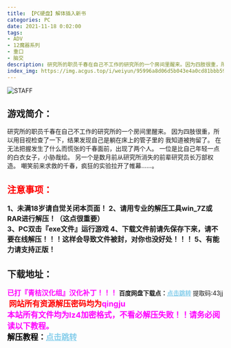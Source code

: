 ```yaml
---
title: 【PC硬盘】解体插入新书 
categories: PC
date: 2021-11-18 0:02:00
tags:
- ADV
- 12魔器系列
- 重口
- 脑交
description: 研究所的职员千春在自己不工作的研究所的一个房间里醒来。因为四肢很重，所以用目视检查了一下，结果发现自己是躺在床上的管子里的。我知道被拘留了。
index_img: https://img.acgus.top/i/weiyun/95996a8d06d5b043e4a0cd81bbb59edf2d96036d763f1c746ee1e83c8f5b306812f54166d5a23eeaf7cf297e06a74247.webp
---
```

![STAFF](https://img.acgus.top/i/weiyun/95996a8d06d5b043e4a0cd81bbb59edf2d96036d763f1c746ee1e83c8f5b306812f54166d5a23eeaf7cf297e06a74247.webp)
## 游戏简介：
研究所的职员千春在自己不工作的研究所的一个房间里醒来。
因为四肢很重，所以用目视检查了一下，结果发现自己是躺在床上的管子里的
我知道被拘留了。
在无法把握发生了什么而慌张的千春面前，出现了两个人。
一位是比自己年轻一点的白衣女子，小胁哉绘。
另一个是数月前从研究所消失的前辈研究员长万部权造。
嘲笑前来求救的千春，疯狂的实验拉开了帷幕……。
<br>



## <font color=#FF0000 >注意事项：</font>
<font size=3><b>1、未满18岁请自觉关闭本页面！
2、请用专业的解压工具win_7Z或RAR进行解压！（这点很重要）  
3、PC双击『exe文件』运行游戏
4、下载文件前请先保存下来，请不要在线解压！！！这样会导致文件被封，对你也没好处！！！
5、有能力请支持正版！</b></font>

## 下载地址：
<font color=#FF00FF size=3>**已打『青桔汉化组』汉化补丁！！！**</font>
<b>百度网盘下载点：</b><a href="https://pan.baidu.com/s/1V59q7dV_6JFE8Rzq_tcdjA?pwd=43jj" style="color: #87CEEB;"><b>点击跳转</b></a> 提取码:43jj
<a style="padding: 0" href="https://post.qingju.org/AD/"><img style="max-width:100%" src="https://img.acgus.top/i/2024/07/478f689b8021d8d499ab43d21acf137a.gif" alt=""></a>
<b><font color=#FF0000 size=4>网站所有资源解压密码均为</b></font><b><font color=#FF00FF size=4>qingju</font><font color=#FF0000 ></font></b><br><b><font color=#FF00FF size=4>本站所有文件均为lz4加密格式，不看必解压失败！！请务必阅读以下教程。</b></font><br><b><font color=#000 size=4>解压教程：</b><a href="https://post.qingju.org/tutorial/000/" style="color: #87CEEB;"><b>点击跳转</b></a>